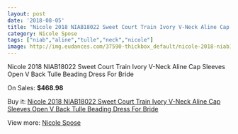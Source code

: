 ```yaml
---
layout: post
date: '2018-08-05'
title: "Nicole 2018 NIAB18022 Sweet Court Train Ivory V-Neck Aline Cap Sleeves Open V Back Tulle Beading Dress For Bride"
category: Nicole Spose
tags: ["niab","aline","tulle","neck","nicole"]
image: http://img.eudances.com/37590-thickbox_default/nicole-2018-niab18022-sweet-court-train-ivory-v-neck-aline-cap-sleeves-open-v-back-tulle-beading-dress-for-bride.jpg
---
```

Nicole 2018 NIAB18022 Sweet Court Train Ivory V-Neck Aline Cap Sleeves Open V Back Tulle Beading Dress For Bride

On Sales: **$468.98**
<a href="https://www.eudances.com/en/nicole-spose/11109-nicole-2018-niab18022-sweet-court-train-ivory-v-neck-aline-cap-sleeves-open-v-back-tulle-beading-dress-for-bride.html"><amp-img layout="responsive" width="600" height="600" src="//img.eudances.com/37590-thickbox_default/nicole-2018-niab18022-sweet-court-train-ivory-v-neck-aline-cap-sleeves-open-v-back-tulle-beading-dress-for-bride.jpg" alt="Nicole 2018 NIAB18022 Sweet Court Train Ivory V-Neck Aline Cap Sleeves Open V Back Tulle Beading Dress For Bride 0" /></a>
<a href="https://www.eudances.com/en/nicole-spose/11109-nicole-2018-niab18022-sweet-court-train-ivory-v-neck-aline-cap-sleeves-open-v-back-tulle-beading-dress-for-bride.html"><amp-img layout="responsive" width="600" height="600" src="//img.eudances.com/37592-thickbox_default/nicole-2018-niab18022-sweet-court-train-ivory-v-neck-aline-cap-sleeves-open-v-back-tulle-beading-dress-for-bride.jpg" alt="Nicole 2018 NIAB18022 Sweet Court Train Ivory V-Neck Aline Cap Sleeves Open V Back Tulle Beading Dress For Bride 1" /></a>
<a href="https://www.eudances.com/en/nicole-spose/11109-nicole-2018-niab18022-sweet-court-train-ivory-v-neck-aline-cap-sleeves-open-v-back-tulle-beading-dress-for-bride.html"><amp-img layout="responsive" width="600" height="600" src="//img.eudances.com/37591-thickbox_default/nicole-2018-niab18022-sweet-court-train-ivory-v-neck-aline-cap-sleeves-open-v-back-tulle-beading-dress-for-bride.jpg" alt="Nicole 2018 NIAB18022 Sweet Court Train Ivory V-Neck Aline Cap Sleeves Open V Back Tulle Beading Dress For Bride 2" /></a>

Buy it: [Nicole 2018 NIAB18022 Sweet Court Train Ivory V-Neck Aline Cap Sleeves Open V Back Tulle Beading Dress For Bride](https://www.eudances.com/en/nicole-spose/11109-nicole-2018-niab18022-sweet-court-train-ivory-v-neck-aline-cap-sleeves-open-v-back-tulle-beading-dress-for-bride.html "Nicole 2018 NIAB18022 Sweet Court Train Ivory V-Neck Aline Cap Sleeves Open V Back Tulle Beading Dress For Bride")

View more: [Nicole Spose](https://www.eudances.com/en/179-nicole-spose "Nicole Spose")